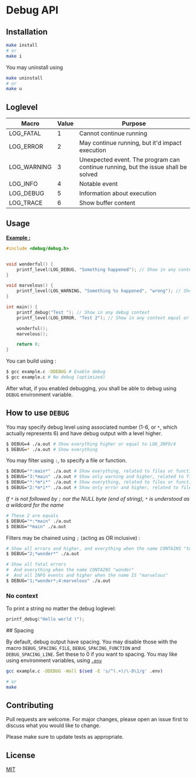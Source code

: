 # Debug API

## Installation

```sh
make install
# or
make i
```
You may uninstall using
```sh
make uninstall
# or
make u
```

## Loglevel

| Macro | Value | Purpose |
|---|---|---|
| LOG_FATAL | 1 | Cannot continue running |
| LOG_ERROR | 2 | May continue running, but it'd impact execution |
| LOG_WARNING | 3 | Unexpected event. The program can continue running, but the issue shall be solved |
| LOG_INFO | 4 | Notable event |
| LOG_DEBUG | 5 | Information about execution |
| LOG_TRACE | 6 | Show buffer content |


## Usage

__[Example :](example.c)__
```cpp
#include <debug/debug.h>


void wonderful() {
	printf_level(LOG_DEBUG, "Something happened"); // Show in any context equal or below DEBUG (5)
}

void marvelous() {
	printf_level(LOG_WARNING, "Something %s happened", "wrong"); // Show in any context equal or below WARNING (3)
}

int main() {
	printf_debug("Test "); // Show in any debug context
	printf_level(LOG_ERROR, "Test 2"); // Show in any context equal or below ERROR (2)

	wonderful();
	marvelous();

	return 0;
}
```

You can build using :
```sh
$ gcc example.c -DDEBUG # Enable debug
$ gcc example.c # No debug (optimized)
```

After what, if you enabled debugging, you shall be able to debug using `DEBUG` environment variable.

## How to use `DEBUG`

You may specify debug level using associated number (1-6, or `*`, which actually represents 6) and have debug output with a level higher.
```sh
$ DEBUG=4 ./a.out # Show everything higher or equal to LOG_INFO/4
$ DEBUG=* ./a.out # Show everything
```

You may filter using `:`, to specify a file or function.
```sh
$ DEBUG="*:main*" ./a.out # Show everything, related to files or functions starting by "main" in their name 
$ DEBUG="3:*main" ./a.out # Show only warning and higher, related to files or functions ending by "main" in their name 
$ DEBUG="*:*m*i*" ./a.out # Show everything, related to files or functions having "m" in their name preceded by "i"
$ DEBUG="2:*m*i*" ./a.out # Show only error and higher, related to files or functions having "m" in their name preceded by "i"
```
*If `*` is not followed by `;` nor the NULL byte (end of string), `*` is understood as a wildcard for the name*
```sh
# These 2 are equals
$ DEBUG="*:*main" ./a.out
$ DEBUG="*main" ./a.out
```

Filters may be chained using `;` (acting as OR inclusive) :
```sh
# Show all errors and higher, and everything when the name CONTAINS "test"
$ DEBUG="2;*wonder*" ./a.out

# Show all fatal errors
#  And everything when the name CONTAINS "wonder"
#  And all INFO events and higher when the name IS "marvelous"
$ DEBUG="1;*wonder*;4:marvelous" ./a.out
```

### No context

To print a string no matter the debug loglevel:
```cpp
printf_debug("Hello world !");
```

## Spacing

By default, debug output have spacing.
You may disable those with the macro `DEBUG_SPACING_FILE`, `DEBUG_SPACING_FUNCTION` and `DEBUG_SPACING_LINE`.
Set these to 0 if you want to spacing.
You may like using environment variables, using [`.env`](.env)
```sh
gcc example.c -DDEBUG -Wall $(sed -E 's/^(.+)/\-D\1/g' .env)

# or
make
```

## Contributing

Pull requests are welcome. For major changes, please open an issue first
to discuss what you would like to change.

Please make sure to update tests as appropriate.

## License

[MIT](LICENSE)